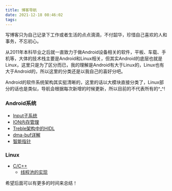 ```yaml
---
title: 博客导航
date: 2021-12-18 08:46:02
tags:
---
```


写博客只为自己记录下工作或者生活的点点滴滴，不付韶华，珍惜自己喜欢的人和事务，不忘初心。

从2011年本科毕业之后就一直致力于做Android设备相关的软件，平板、车载、手机等，大体的技术栈主要是Android和Linux相关，但其实Android的底层也就是Linux，这里只是为了区分而已，我的理解是Android有大于Linux的，Linux也有大于Android的，所以这里的分类还是以我自己的喜好分吧。

Android的软件系统架构其实挺清晰的，这里的话以大模块直接分类了，Linux部分的话也是类似，导航会根据每次新增的时候更新，所以目前的不代表所有的^_^!

### Android系统

- [Input子系统](https://otarutech.github.io/categories/Android/Input%E5%AD%90%E7%B3%BB%E7%BB%9F/)
- [ION内存管理](https://otarutech.github.io/categories/Android/ION%E5%86%85%E5%AD%98%E7%AE%A1%E7%90%86/)
- [Treble架构中的HIDL](https://otarutech.github.io/categories/Android/HIDL/)
- [dma-buf详解](https://otarutech.github.io/categories/Android/dma-buf/)
- [智能指针](https://otarutech.github.io/categories/Android/%E6%99%BA%E8%83%BD%E6%8C%87%E9%92%88/)

### Linux

- [C/C++](https://otarutech.github.io/categories/Linux/C-C/)
    - [线程池的实现](https://otarutech.github.io/2021/12/18/Linux-ThreadPool/)

希望后面可以有更多的时间来总结！